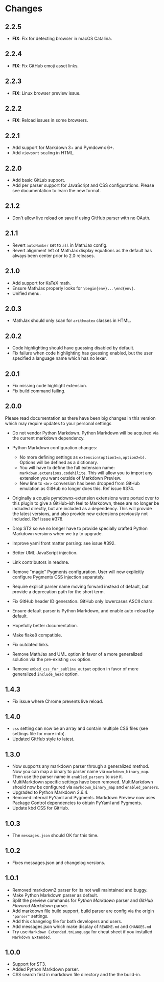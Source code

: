 # Changes

## 2.2.5

- **FIX**: Fix for detecting browser in macOS Catalina.

## 2.2.4

- **FIX**: Fix GitHub emoji asset links.

## 2.2.3

- **FIX**: Linux browser preview issue.

## 2.2.2

- **FIX**: Reload issues in some browsers.

## 2.2.1

- Add support for Markdown 3+ and Pymdownx 6+.
- Add `viewport` scaling in HTML.

## 2.2.0

- Add basic GitLab support.
- Add per parser support for JavaScript and CSS configurations. Please see documentation to learn the new format.

## 2.1.2

- Don't allow live reload on save if using GitHub parser with no OAuth.

## 2.1.1

- Revert `autoNumber` set to `all` in MathJax config.
- Revert alignment left of MathJax display equations as the default has always been center prior to 2.0 releases.

## 2.1.0

- Add support for KaTeX math.
- Ensure MathJax properly looks for `\begin{env}...\end{env}`.
- Unified menu.

## 2.0.3

- MathJax should only scan for `arithmatex` classes in HTML.

## 2.0.2

- Code highlighting should have guessing disabled by default.
- Fix failure when code highlighting has guessing enabled, but the user specified a language name which has no lexer.

## 2.0.1

- Fix missing code highlight extension.
- Fix build command failing.

## 2.0.0

Please read documentation as there have been big changes in this version which may require updates to your personal settings.

* Do not vendor Python Markdown. Python Markdown will be acquired via the current markdown dependency.

* Python Markdown configuration changes:

    * No more defining settings as `extension(option1=a,option2=b)`. Options will be defined as a dictionary.
    * You will have to define the full extension name: `markdown.extensions.codehilite`. This will allow you to import any extension you want outside of Markdown Preview.
    * New line to `<br>` conversion has been dropped from GitHub emulation as GitHub no longer does this. Ref issue #374.

* Originally a couple pymdownx-extension extensions were ported over to this plugin to give a GitHub-ish feel to Markdown, these are no longer be included directly, but are included as a dependency. This will provide the latest versions, and also provide new extensions previously not included. Ref issue #378.

* Drop ST2 so we no longer have to provide specially crafted Python Markdown versions when we try to upgrade.

* Improve yaml front matter parsing: see issue #392.

* Better UML JavaScript injection.

* Link contributors in readme.

* Remove "magic" Pygments configuration. User will now explicitly configure Pygments CSS injection separately.

* Require explicit parser name moving forward instead of default, but provide a deprecation path for the short term.

* Fix GitHub header ID generation. GitHub only lowercases ASCII chars.

* Ensure default parser is Python Markdown, and enable auto-reload by default.

* Hopefully better documentation.

* Make flake8 compatible.

* Fix outdated links.

* Remove MathJax and UML option in favor of a more generalized solution via the pre-existing `css` option.

* Remove `embed_css_for_sublime_output` option in favor of more generalized `include_head` option.

## 1.4.3

* Fix issue where Chrome prevents live reload.

## 1.4.0

* `css` setting can now be an array and contain multiple CSS files (see settings file for more info).
* Updated GitHub style to latest.

## 1.3.0

* Now supports any markdown parser through a generalized method.  Now you can map a binary to parser name via `markdown_binary_map`.  Then use the parser name in `enabled_parsers` to use it.
* MultiMarkdown specific settings have been removed.  MultiMarkdown should now be configured via `markdown_binary_map` and `enabled_parsers`.
* Upgraded to Python Markdown 2.6.4.
* Removed internal PyYaml and Pygments.  Markdown Preview now uses Package Control dependencies to obtain PyYaml and Pygments.
* Update kbd CSS for GitHub.

## 1.0.3

* The `messages.json` should OK for this time.

## 1.0.2

* Fixes messages.json and changelog versions.

## 1.0.1

* Removed markdown2 parser for its not well maintained and buggy.
* Make Python Markdown parser as default.
* Split the preview commands for *Python Markdown* parser and *GitHub Flavored Markdown* parser.
* Add markdown file build support, build parser are config via the origin `"parser"` settings.
* Add this changelog file for both developers and users.
* Add messages.json which make display of `README.md` and `CHANGES.md`
* Try use `Markdown Extended.tmLanguage` for cheat sheet if you installed `Markdown Extended`.

## 1.0.0

* Support for ST3.
* Added Python Markdown parser.
* CSS search first in markdown file directory and the the build-in.
